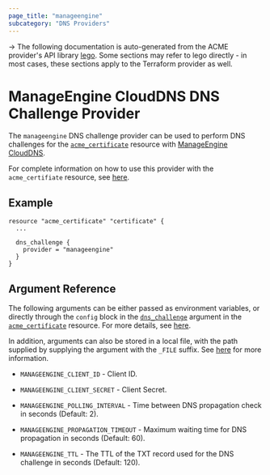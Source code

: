 ```yaml
---
page_title: "manageengine"
subcategory: "DNS Providers"
---
```


-> The following documentation is auto-generated from the ACME
provider's API library [lego](https://go-acme.github.io/lego/).  Some
sections may refer to lego directly - in most cases, these sections
apply to the Terraform provider as well.

# ManageEngine CloudDNS DNS Challenge Provider

The `manageengine` DNS challenge provider can be used to perform DNS challenges for
the [`acme_certificate`][resource-acme-certificate] resource with
[ManageEngine CloudDNS](https://clouddns.manageengine.com).

[resource-acme-certificate]: ../resources/certificate.md

For complete information on how to use this provider with the `acme_certifiate`
resource, see [here][resource-acme-certificate-dns-challenges].

[resource-acme-certificate-dns-challenges]: ../resources/certificate.md#using-dns-challenges

## Example

```hcl
resource "acme_certificate" "certificate" {
  ...

  dns_challenge {
    provider = "manageengine"
  }
}
```
## Argument Reference

The following arguments can be either passed as environment variables, or
directly through the `config` block in the
[`dns_challenge`][resource-acme-certificate-dns-challenge-arg] argument in the
[`acme_certificate`][resource-acme-certificate] resource. For more details, see
[here][resource-acme-certificate-dns-challenges].

[resource-acme-certificate-dns-challenge-arg]: ../resources/certificate.md#dns_challenge

In addition, arguments can also be stored in a local file, with the path
supplied by supplying the argument with the `_FILE` suffix. See
[here][acme-certificate-file-arg-example] for more information.

[acme-certificate-file-arg-example]: ../resources/certificate.md#using-variable-files-for-provider-arguments

* `MANAGEENGINE_CLIENT_ID` - Client ID.
* `MANAGEENGINE_CLIENT_SECRET` - Client Secret.

* `MANAGEENGINE_POLLING_INTERVAL` - Time between DNS propagation check in seconds (Default: 2).
* `MANAGEENGINE_PROPAGATION_TIMEOUT` - Maximum waiting time for DNS propagation in seconds (Default: 60).
* `MANAGEENGINE_TTL` - The TTL of the TXT record used for the DNS challenge in seconds (Default: 120).



